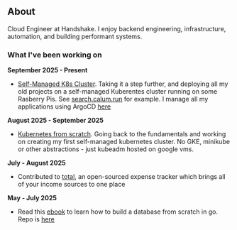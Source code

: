 ## About
Cloud Engineer at Handshake. I enjoy backend engineering, infrastructure, automation, and building performant systems. 

### What I've been working on

**September 2025 - Present**
* [Self-Managed K8s Cluster](https://github.com/ccrawford4/home). Taking it a step further, and deploying all my old projects on a self-managed Kuberentes cluster running on some Rasberry Pis. See [search.calum.run](https://search.calum.run) for example. I manage all my applications using ArgoCD [here](https://argocd.calum.run)

**August 2025 - September 2025**
* [Kubernetes from scratch](https://github.com/ccrawford4/kubeadm-example). Going back to the fundamentals and working on creating my first self-managed kubernetes cluster. No GKE, minikube or other abstractions - just kubeadm hosted on google vms.

**July - August 2025**
* Contributed to [total](https://github.com/edwardshturman/total), an open-sourced expense tracker which brings all of your income sources to one place

**May - July 2025**
* Read this [ebook](https://build-your-own.org/database/) to learn how to build a database from scratch in go. Repo is [here](https://github.com/ccrawford4/custom-db)
